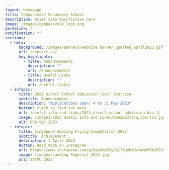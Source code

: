 ```yaml
---
layout: homepage
title: Compassvale Secondary School
description: Brief site description here
image: /images/compassvale_logo.png
permalink: /
notification: ""
sections:
  - hero:
      background: /images/Banners/website banner_updated_april2023.gif
      url: /contact-us/
      key_highlights:
        - title: Announcements
          description: ""
          url: /announcements
        - title: Useful Links
          description: ""
          url: /useful-links/
  - infopic:
      title: 2023 Direct School Admission (Sec) Exercise
      subtitle: Announcement
      description: "Applications open: 4 to 31 May 2023"
      button: click to find out more
      url: /useful-info-and-links/2023-direct-school-admission-dsa-1/
      image: /images/2023 Useful Info and Links/DSA2023/dsa_sports1.jpg
      alt: DSA Sec 2023
  - infopic:
      title: Singapore Amazing Flying Competition 2023
      subtitle: Achievement
      description: 1 April 2023
      button: Read more on Instagram
      url: https://www.instagram.com/p/CqoXnm2SyeX/?igshid=YmMyMTA2M2Y=
      image: /images/Landing Page/saf 2023.jpg
      alt: SAFMC 2023
---
```

